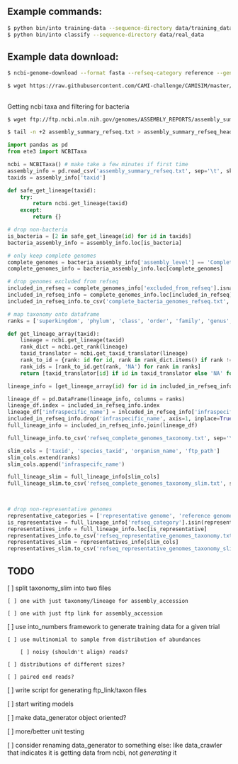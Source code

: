 ## Example commands:

```bash
$ python bin/into training-data --sequence-directory data/training_data/ --depth 10000 --length 20 --labels data/training_data/lineage.tsv --train-on genus
$ python bin/into classify --sequence-directory data/real_data
```


## Example data download:

```bash
$ ncbi-genome-download --format fasta --refseq-category reference --genus "Streptomyces coelicolor" bacteria
```

```bash
$ wget https://raw.githubusercontent.com/CAMI-challenge/CAMISIM/master/tools/assembly_summary_complete_genomes.txt
```

##
Getting ncbi taxa and filtering for bacteria

```bash
$ wget ftp://ftp.ncbi.nlm.nih.gov/genomes/ASSEMBLY_REPORTS/assembly_summary_refseq.txt

$ tail -n +2 assembly_summary_refseq.txt > assembly_summary_refseq_headless.txt

```

```python
import pandas as pd
from ete3 import NCBITaxa

ncbi = NCBITaxa() # make take a few minutes if first time
assembly_info = pd.read_csv('assembly_summary_refseq.txt', sep='\t', skiprows=1, index_col=0)
taxids = assembly_info['taxid']

def safe_get_lineage(taxid):
    try:
        return ncbi.get_lineage(taxid)
    except:
        return {}

# drop non-bacteria
is_bacteria = [2 in safe_get_lineage(id) for id in taxids]
bacteria_assembly_info = assembly_info.loc[is_bacteria]

# only keep complete genomes
complete_genomes = bacteria_assembly_info['assembly_level'] == 'Complete Genome'
complete_genomes_info = bacteria_assembly_info.loc[complete_genomes]

# drop genomes excluded from refseq
included_in_refseq = complete_genomes_info['excluded_from_refseq'].isna()
included_in_refseq_info = complete_genomes_info.loc[included_in_refseq]
included_in_refseq_info.to_csv('complete_bacteria_genomes_refseq.txt', sep='\t')

# map taxonomy onto dataframe
ranks = ['superkingdom', 'phylum', 'class', 'order', 'family', 'genus', 'species']

def get_lineage_array(taxid):
    lineage = ncbi.get_lineage(taxid)
    rank_dict = ncbi.get_rank(lineage)
    taxid_translator = ncbi.get_taxid_translator(lineage)
    rank_to_id = {rank: id for id, rank in rank_dict.items() if rank != 'no rank'}
    rank_ids = [rank_to_id.get(rank, 'NA') for rank in ranks] 
    return [taxid_translator[id] if id in taxid_translator else 'NA' for id in rank_ids]

lineage_info = [get_lineage_array(id) for id in included_in_refseq_info['taxid']]

lineage_df = pd.DataFrame(lineage_info, columns = ranks)
lineage_df.index = included_in_refseq_info.index
lineage_df['infraspecific_name'] = inlcuded_in_refseq_info['infraspecific_name']
included_in_refseq_info.drop('infraspecific_name', axis=1, inplace=True)
full_lineage_info = included_in_refseq_info.join(lineage_df)

full_lineage_info.to_csv('refseq_complete_genomes_taxonomy.txt', sep='\t')

slim_cols = ['taxid', 'species_taxid', 'organism_name', 'ftp_path']
slim_cols.extend(ranks)
slim_cols.append('infraspecifc_name')

full_lineage_slim = full_lineage_info[slim_cols]
full_lineage_slim.to_csv('refseq_complete_genomes_taxonomy_slim.txt', sep='\t')

    

# drop non-representative genomes
representative_categories = ['representative genome', 'reference genome']
is_representative = full_lineage_info['refseq_category'].isin(representative_categories)
representatives_info = full_lineage_info.loc[is_representative]
representatives_info.to_csv('refseq_representative_genomes_taxonomy.txt', sep='\t')
representatives_slim = representatives_info[slim_cols]
representatives_slim.to_csv('refseq_representative_genomes_taxonomy_slim.txt', sep='\t')


```

## TODO

[ ] split taxonomy_slim into two files

    [ ] one with just taxonomy/lineage for assembly_accession
    
    [ ] one with just ftp link for assembly_accession
    
[ ] use  into_numbers framework to generate training data for a given trial

    [ ] use multinomial to sample from distribution of abundances
    
        [ ] noisy (shouldn't align) reads?
        
    [ ] distributions of different sizes?
    
    [ ] paired end reads?

[ ] write script for generating ftp_link/taxon files

[ ] start writing models

[ ] make data_generator object oriented?

[ ] more/better unit testing

[ ] consider renaming data_generator to something else: like data_crawler 
that indicates it is getting data from ncbi, not _generating_ it
